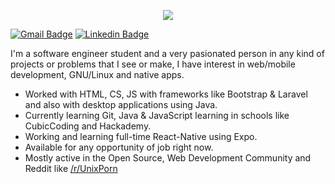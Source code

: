 <p align="center">
  <img src="https://i.imgur.com/cokKOsO.jpg"/>
</p>

[![Gmail Badge](https://img.shields.io/badge/-serranoie99@gmail.com-c14438?style=for-the-badge&logo=Gmail&logoColor=white&link=mailto:serranoie99@gmail.com)](mailto:serranoie99@gmail.com ) [![Linkedin Badge](https://img.shields.io/badge/-serranoie-blue?style=for-the-badge&logo=Linkedin&logoColor=white&link=https://www.linkedin.com/in/serranoie/)](https://www.linkedin.com/in/serranoie/)

I'm a software engineer student and a very pasionated person in any kind of projects or problems that I see or make, I have interest in web/mobile development, GNU/Linux and native apps.

-  Worked with HTML, CS, JS with frameworks like Bootstrap & Laravel and also with desktop applications using Java.
-  Currently learning Git, Java & JavaScript learning in schools like CubicCoding and Hackademy.
-  Working and learning full-time React-Native using Expo.
-  Available for any opportunity of job right now.
-  Mostly active in the Open Source, Web Development Community and Reddit like [/r/UnixPorn](http://reddit.com/r/Unixporn)

